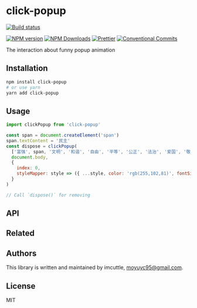 # click-popup

[![Build status](https://img.shields.io/travis/imcuttle/click-popup/master.svg?style=flat-square)](https://travis-ci.org/imcuttle/click-popup)

<!--[![Test coverage](https://img.shields.io/codecov/c/github/imcuttle/click-popup.svg?style=flat-square)](https://codecov.io/github/imcuttle/click-popup?branch=master)-->

[![NPM version](https://img.shields.io/npm/v/click-popup.svg?style=flat-square)](https://www.npmjs.com/package/click-popup)
[![NPM Downloads](https://img.shields.io/npm/dm/click-popup.svg?style=flat-square&maxAge=43200)](https://www.npmjs.com/package/click-popup)
[![Prettier](https://img.shields.io/badge/code_style-prettier-ff69b4.svg?style=flat-square)](https://prettier.io/)
[![Conventional Commits](https://img.shields.io/badge/Conventional%20Commits-1.0.0-yellow.svg?style=flat-square)](https://conventionalcommits.org)

The interaction about funny popup animation

## Installation

```bash
npm install click-popup
# or use yarn
yarn add click-popup
```

## Usage

```javascript
import clickPopup from 'click-popup'

const span = document.createElement('span')
span.textContent = '民主'
const dispose = clickPopup(
  ['富强', span, '文明', '和谐', '自由', '平等', '公正', '法治', '爱国', '敬业', '诚信', '友善'],
  document.body,
  {
    index: 0,
    styleMapper: style => ({ ...style, color: 'rgb(255,102,81)', fontSize: 12, fontWeight: 'bold' })
  }
)

// Call `dispose()` for removing
```

## API

## Related

## Authors

This library is written and maintained by imcuttle, <a href="mailto:moyuyc95@gmail.com">moyuyc95@gmail.com</a>.

## License

MIT
